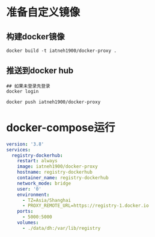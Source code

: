 # 准备自定义镜像

## 构建docker镜像
~~~shell
docker build -t iatneh1900/docker-proxy .
~~~
## 推送到docker hub
~~~shell
## 如果未登录先登录
docker login

docker push iatneh1900/docker-proxy
~~~

# docker-compose运行

~~~yaml
version: '3.8'
services:
  registry-dockerhub:
    restart: always
    image: iatneh1900/docker-proxy
    hostname: registry-dockerhub
    container_name: registry-dockerhub
    network_mode: bridge
    user: '0'
    environment:
      - TZ=Asia/Shanghai
      - PROXY_REMOTE_URL=https://registry-1.docker.io
    ports:
      - 5000:5000
    volumes:
      - ./data/dh:/var/lib/registry
~~~
